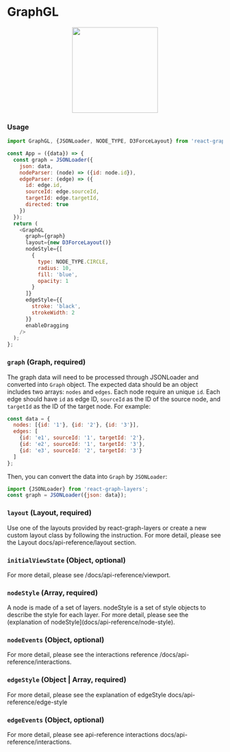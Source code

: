 # GraphGL

<p align="center">
  <img src="/gatsby/images/graph.png" height="200" />
</p>

### Usage

```js
import GraphGL, {JSONLoader, NODE_TYPE, D3ForceLayout} from 'react-graph-layers';

const App = ({data}) => {
  const graph = JSONLoader({
    json: data,
    nodeParser: (node) => ({id: node.id}),
    edgeParser: (edge) => ({
      id: edge.id,
      sourceId: edge.sourceId,
      targetId: edge.targetId,
      directed: true
    })
  });
  return (
    <GraphGL
      graph={graph}
      layout={new D3ForceLayout()}
      nodeStyle={[
        {
          type: NODE_TYPE.CIRCLE,
          radius: 10,
          fill: 'blue',
          opacity: 1
        }
      ]}
      edgeStyle={{
        stroke: 'black',
        strokeWidth: 2
      }}
      enableDragging
    />
  );
};
```

### `graph` (Graph, required)

The graph data will need to be processed through JSONLoader and converted into `Graph` object. The expected data should be an object includes two arrays: `nodes` and `edges`. Each node require an unique `id`. Each edge should have `id` as edge ID, `sourceId` as the ID of the source node, and `targetId` as the ID of the target node. For example:

```js
const data = {
  nodes: [{id: '1'}, {id: '2'}, {id: '3'}],
  edges: [
    {id: 'e1', sourceId: '1', targetId: '2'},
    {id: 'e2', sourceId: '1', targetId: '3'},
    {id: 'e3', sourceId: '2', targetId: '3'}
  ]
};
```

Then, you can convert the data into `Graph` by `JSONLoader`:

```js
import {JSONLoader} from 'react-graph-layers';
const graph = JSONLoader({json: data});
```

### `layout` (Layout, required)

Use one of the layouts provided by react-graph-layers or create a new custom layout class by following the instruction. For more detail, please see the Layout docs/api-reference/layout section.

### `initialViewState` (Object, optional)

For more detail, please see /docs/api-reference/viewport.

### `nodeStyle` (Array, required)

A node is made of a set of layers. nodeStyle is a set of style objects to describe the style for each layer.
For more detail, please see the (explanation of nodeStyle](docs/api-reference/node-style).

### `nodeEvents` (Object, optional)

For more detail, please see the interactions reference /docs/api-reference/interactions.

### `edgeStyle` (Object | Array, required)

For more detail, please see the explanation of edgeStyle docs/api-reference/edge-style

### `edgeEvents` (Object, optional)

For more detail, please see api-reference interactions docs/api-reference/interactions.
